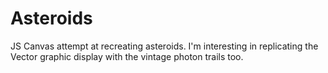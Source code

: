 # Asteroids

JS Canvas attempt at recreating asteroids.
I'm interesting in replicating the Vector graphic display with the vintage photon trails too.
